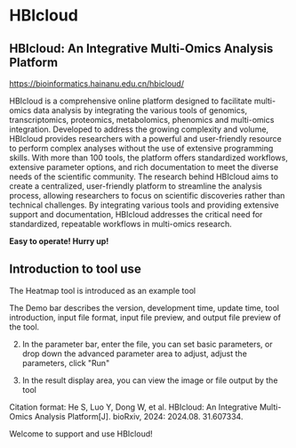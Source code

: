 # HBIcloud


## HBIcloud: An Integrative Multi-Omics Analysis Platform

https://bioinformatics.hainanu.edu.cn/hbicloud/

HBIcloud is a comprehensive online platform designed to facilitate multi-omics data analysis by integrating the various tools of genomics, transcriptomics, proteomics, metabolomics, phenomics and multi-omics integration. Developed to address the growing complexity and volume, HBIcloud provides researchers with a powerful and user-friendly resource to perform complex analyses without the use of extensive programming skills. With more than 100 tools, the platform offers standardized workflows, extensive parameter options, and rich documentation to meet the diverse needs of the scientific community. The research behind HBIcloud aims to create a centralized, user-friendly platform to streamline the analysis process, allowing researchers to focus on scientific discoveries rather than technical challenges. By integrating various tools and providing extensive support and documentation, HBIcloud addresses the critical need for standardized, repeatable workflows in multi-omics research.

**Easy to operate! Hurry up!**

## Introduction to tool use

The Heatmap tool is introduced as an example tool



The Demo bar describes the version, development time, update time, tool introduction, input file format, input file preview, and output file preview of the tool.



2. In the parameter bar, enter the file, you can set basic parameters, or drop down the advanced parameter area to adjust, adjust the parameters, click "Run"





3. In the result display area, you can view the image or file output by the tool





Citation format: He S, Luo Y, Dong W, et al. HBIcloud: An Integrative Multi-Omics Analysis Platform[J]. bioRxiv, 2024:  2024.08. 31.607334.



Welcome to support and use HBIcloud!
